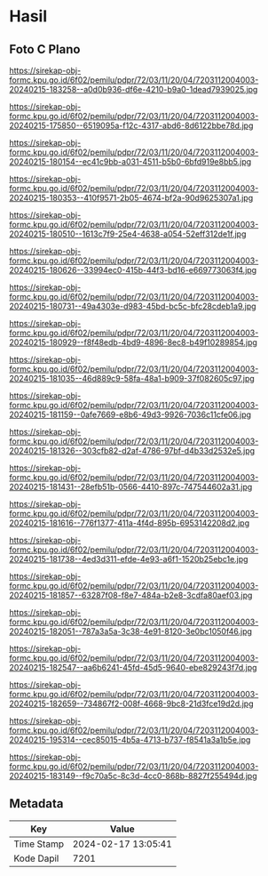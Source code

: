 # Hasil

## Foto C Plano

https://sirekap-obj-formc.kpu.go.id/6f02/pemilu/pdpr/72/03/11/20/04/7203112004003-20240215-183258--a0d0b936-df6e-4210-b9a0-1dead7939025.jpg

https://sirekap-obj-formc.kpu.go.id/6f02/pemilu/pdpr/72/03/11/20/04/7203112004003-20240215-175850--6519095a-f12c-4317-abd6-8d6122bbe78d.jpg

https://sirekap-obj-formc.kpu.go.id/6f02/pemilu/pdpr/72/03/11/20/04/7203112004003-20240215-180154--ec41c9bb-a031-4511-b5b0-6bfd919e8bb5.jpg

https://sirekap-obj-formc.kpu.go.id/6f02/pemilu/pdpr/72/03/11/20/04/7203112004003-20240215-180353--410f9571-2b05-4674-bf2a-90d9625307a1.jpg

https://sirekap-obj-formc.kpu.go.id/6f02/pemilu/pdpr/72/03/11/20/04/7203112004003-20240215-180510--1613c7f9-25e4-4638-a054-52eff312de1f.jpg

https://sirekap-obj-formc.kpu.go.id/6f02/pemilu/pdpr/72/03/11/20/04/7203112004003-20240215-180626--33994ec0-415b-44f3-bd16-e669773063f4.jpg

https://sirekap-obj-formc.kpu.go.id/6f02/pemilu/pdpr/72/03/11/20/04/7203112004003-20240215-180731--49a4303e-d983-45bd-bc5c-bfc28cdeb1a9.jpg

https://sirekap-obj-formc.kpu.go.id/6f02/pemilu/pdpr/72/03/11/20/04/7203112004003-20240215-180929--f8f48edb-4bd9-4896-8ec8-b49f10289854.jpg

https://sirekap-obj-formc.kpu.go.id/6f02/pemilu/pdpr/72/03/11/20/04/7203112004003-20240215-181035--46d889c9-58fa-48a1-b909-37f082605c97.jpg

https://sirekap-obj-formc.kpu.go.id/6f02/pemilu/pdpr/72/03/11/20/04/7203112004003-20240215-181159--0afe7669-e8b6-49d3-9926-7036c11cfe06.jpg

https://sirekap-obj-formc.kpu.go.id/6f02/pemilu/pdpr/72/03/11/20/04/7203112004003-20240215-181326--303cfb82-d2af-4786-97bf-d4b33d2532e5.jpg

https://sirekap-obj-formc.kpu.go.id/6f02/pemilu/pdpr/72/03/11/20/04/7203112004003-20240215-181431--28efb51b-0566-4410-897c-747544602a31.jpg

https://sirekap-obj-formc.kpu.go.id/6f02/pemilu/pdpr/72/03/11/20/04/7203112004003-20240215-181616--776f1377-411a-4f4d-895b-6953142208d2.jpg

https://sirekap-obj-formc.kpu.go.id/6f02/pemilu/pdpr/72/03/11/20/04/7203112004003-20240215-181738--4ed3d311-efde-4e93-a6f1-1520b25ebc1e.jpg

https://sirekap-obj-formc.kpu.go.id/6f02/pemilu/pdpr/72/03/11/20/04/7203112004003-20240215-181857--63287f08-f8e7-484a-b2e8-3cdfa80aef03.jpg

https://sirekap-obj-formc.kpu.go.id/6f02/pemilu/pdpr/72/03/11/20/04/7203112004003-20240215-182051--787a3a5a-3c38-4e91-8120-3e0bc1050f46.jpg

https://sirekap-obj-formc.kpu.go.id/6f02/pemilu/pdpr/72/03/11/20/04/7203112004003-20240215-182547--aa6b6241-45fd-45d5-9640-ebe829243f7d.jpg

https://sirekap-obj-formc.kpu.go.id/6f02/pemilu/pdpr/72/03/11/20/04/7203112004003-20240215-182659--734867f2-008f-4668-9bc8-21d3fce19d2d.jpg

https://sirekap-obj-formc.kpu.go.id/6f02/pemilu/pdpr/72/03/11/20/04/7203112004003-20240215-195314--cec85015-4b5a-4713-b737-f8541a3a1b5e.jpg

https://sirekap-obj-formc.kpu.go.id/6f02/pemilu/pdpr/72/03/11/20/04/7203112004003-20240215-183149--f9c70a5c-8c3d-4cc0-868b-8827f255494d.jpg


## Metadata

| Key        | Value               |
| ---------- | ------------------- |
| Time Stamp | 2024-02-17 13:05:41 |
| Kode Dapil | 7201                |




